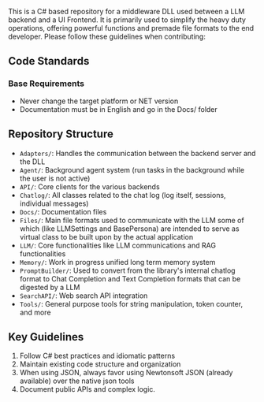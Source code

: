 This is a C# based repository for a middleware DLL used between a LLM backend and a UI Frontend. It is primarily used to simplify the heavy duty operations, offering powerful functions and premade file formats to the end developer. Please follow these guidelines when contributing:

## Code Standards

### Base Requirements
- Never change the target platform or NET version
- Documentation must be in English and go in the Docs/ folder

## Repository Structure
- `Adapters/`: Handles the communication between the backend server and the DLL
- `Agent/`: Background agent system (run tasks in the background while the user is not active)
- `API/`: Core clients for the various backends
- `Chatlog/`: All classes related to the chat log (log itself, sessions, individual messages)
- `Docs/`: Documentation files
- `Files/`: Main file formats used to communicate with the LLM some of which (like LLMSettings and BasePersona) are intended to serve as virtual class to be built upon by the actual application
- `LLM/`: Core functionalities like LLM communications and RAG functionalities
- `Memory/`: Work in progress unified long term memory system
- `PromptBuilder/`: Used to convert from the library's internal chatlog format to Chat Completion and Text Completion formats that can be digested by a LLM
- `SearchAPI/`: Web search API integration
- `Tools/`: General purpose tools for string manipulation, token counter, and more

## Key Guidelines
1. Follow C# best practices and idiomatic patterns
2. Maintain existing code structure and organization
3. When using JSON, always favor using Newtonsoft JSON (already available) over the native json tools
4. Document public APIs and complex logic.
